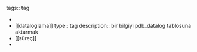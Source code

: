 tags:: tag

-
- [[dataloglama]]
  type:: tag
  description:: bir bilgiyi pdb_datalog tablosuna aktarmak
- [[süreç]]
-